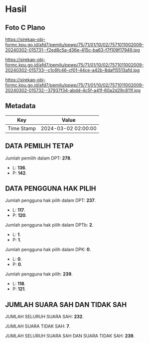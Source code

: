 # Hasil

## Foto C Plano

https://sirekap-obj-formc.kpu.go.id/afd7/pemilu/ppwp/75/71/01/10/02/7571011002009-20240302-015731--f2ed8c5a-d36e-415c-ba63-f7f109f17949.jpg

https://sirekap-obj-formc.kpu.go.id/afd7/pemilu/ppwp/75/71/01/10/02/7571011002009-20240302-015733--c1c6fc46-cf01-44ce-a42b-8daf15513afd.jpg

https://sirekap-obj-formc.kpu.go.id/afd7/pemilu/ppwp/75/71/01/10/02/7571011002009-20240302-015732--37937f34-abdd-4c5f-a41f-60a2d29c811f.jpg


## Metadata

| Key        | Value               |
| ---------- | ------------------- |
| Time Stamp | 2024-03-02 02:00:00 |


## DATA PEMILIH TETAP

Jumlah pemilih dalam DPT: **278**.
 * L: **136**.
 * P: **142**.

## DATA PENGGUNA HAK PILIH

Jumlah pengguna hak pilih dalam DPT: **237**.
 * L: **117**.
 * P: **120**.

Jumlah pengguna hak pilih dalam DPTb: **2**.
 * L: **1**.
 * P: **1**.

Jumlah pengguna hak pilih dalam DPK: **0**.
 * L: **0**.
 * P: **0**.

Jumlah pengguna hak pilih: **239**.
 * L: **118**.
 * P: **121**.

## JUMLAH SUARA SAH DAN TIDAK SAH

JUMLAH SELURUH SUARA SAH: **232**.

JUMLAH SUARA TIDAK SAH: **7**.

JUMLAH SELURUH SUARA SAH DAN SUARA TIDAK SAH: **239**.


